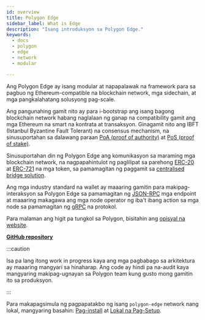 ```yaml
---
id: overview
title: Polygon Edge
sidebar_label: What is Edge
description: "Isang introduksyon sa Polygon Edge."
keywords:
  - docs
  - polygon
  - edge
  - network
  - modular

---
```


Ang Polygon Edge ay isang modular at napapalawak na framework para sa pagbuo ng Ethereum-compatible na blockchain network, mga sidechain, at mga pangkalahatang solusyong pag-scale.

Ang pangunahing gamit nito ay para i-bootstrap ang isang bagong blockchain network habang naglalaan ng ganap na compatibility gamit ang mga Ethereum na smart na kontrata at transaksyon. Ginagamit nito ang IBFT (Istanbul Byzantine Fault Tolerant) na consensus mechanism, na sinusuportahan sa dalawang paraan [PoA (proof of authority)](/docs/edge/consensus/poa) at [PoS (proof of stake)](/docs/edge/consensus/pos-stake-unstake).

Sinusuportahan din ng Polygon Edge ang komunikasyon sa maraming mga blockchain network, na nagpapahintulot ng paglilipat sa parehong [ERC-20](https://ethereum.org/en/developers/docs/standards/tokens/erc-20) at [ERC-721](https://ethereum.org/en/developers/docs/standards/tokens/erc-721) na mga token, sa pamamagitan ng paggamit sa [centralised bridge solution](/docs/edge/additional-features/chainbridge/overview).

Ang mga industry standard na wallet ay maaaring gamitin para makipag-interaksyon sa Polygon Edge sa pamamagitan ng [JSON-RPC](/docs/edge/working-with-node/query-json-rpc) mga endpoint at maaaring makagawa ang mga node operator ng iba't ibang action sa mga node sa pamamagitan ng [gRPC](/docs/edge/working-with-node/query-operator-info) na protokol.

Para malaman ang higit pa tungkol sa Polygon, bisitahin ang [opisyal na website](https://polygon.technology).

**[GitHub repository](https://github.com/0xPolygon/polygon-edge)**

:::caution

Isa pa lang itong work in progress kaya ang mga pagbabago sa arkitektura ay maaaring mangyari sa hinaharap. Ang code ay hindi pa na-audit
kaya mangyaring makipag-ugnayan sa Polygon team kung gusto mong gamitin ito sa produksyon.

:::



Para makapagsimula ng pagpapatakbo ng isang `polygon-edge` network nang lokal, mangyaring basahin: [Pag-install](/docs/edge/get-started/installation) at [Lokal na Pag-Setup](/docs/edge/get-started/set-up-ibft-locally).
